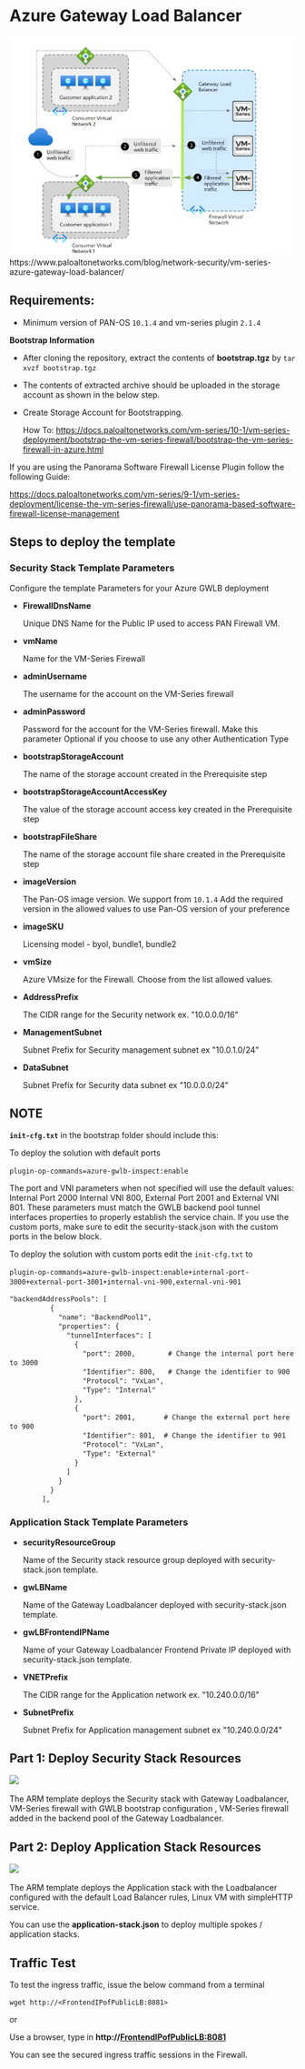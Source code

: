 # **Azure Gateway Load Balancer**

<p align="left">
<img src="https://github.com/PaloAltoNetworks/Azure-GWLB/blob/main/Images/azure_gwlb.webp">
 https://www.paloaltonetworks.com/blog/network-security/vm-series-azure-gateway-load-balancer/
</p>



## **Requirements:**

- Minimum version of PAN-OS `10.1.4` and vm-series plugin `2.1.4` 

**Bootstrap Information**

  - After cloning the repository, extract the contents of **bootstrap.tgz** by `tar xvzf bootstrap.tgz`
  - The contents of extracted archive should be uploaded in the storage account as shown in the below step.
  - Create Storage Account for Bootstrapping. 
    
    How To: https://docs.paloaltonetworks.com/vm-series/10-1/vm-series-deployment/bootstrap-the-vm-series-firewall/bootstrap-the-vm-series-firewall-in-azure.html

  If you are using the Panorama Software Firewall License Plugin follow the following Guide:

  https://docs.paloaltonetworks.com/vm-series/9-1/vm-series-deployment/license-the-vm-series-firewall/use-panorama-based-software-firewall-license-management

## **Steps to deploy the template**

 ### **Security Stack Template Parameters**

   Configure the template Parameters for your Azure GWLB deployment

- **FirewallDnsName**

    Unique DNS Name for the Public IP used to access PAN Firewall VM.
   
- **vmName**

    Name for the VM-Series Firewall
   
- **adminUsername**
 
    The username for the account on the VM-Series firewall

- **adminPassword**

    Password for the account for the VM-Series firewall. Make this parameter Optional if you choose to use any other Authentication Type

- **bootstrapStorageAccount**

    The name of the storage account created in the Prerequisite step
   
- **bootstrapStorageAccountAccessKey**

    The value of the storage account access key  created in the Prerequisite step
   
- **bootstrapFileShare**

    The name of the storage account file share created in the Prerequisite step
   
- **imageVersion**
   
    The Pan-OS image version. We support from `10.1.4` Add the required version in the allowed values to use Pan-OS version of your preference
   
- **imageSKU**

    Licensing model - byol, bundle1, bundle2
   
- **vmSize**
   
   Azure VMsize for the Firewall. Choose from the list allowed values.
 
- **AddressPrefix**

   The CIDR range for the Security network ex. "10.0.0.0/16"
   
- **ManagementSubnet**
   
   Subnet Prefix for Security management subnet ex "10.0.1.0/24"
   
- **DataSubnet**

   Subnet Prefix for Security data subnet ex "10.0.0.0/24"

## **NOTE**

**`init-cfg.txt`** in the bootstrap folder should include this:

To deploy the solution with default ports

`plugin-op-commands=azure-gwlb-inspect:enable`

The port and VNI parameters when not specified will use the default values: Internal Port 2000 Internal VNI 800, External Port 2001 and External VNI 801. These parameters must match the GWLB backend pool tunnel interfaces properties to properly establish the service chain. If you use the custom ports, make sure to edit the security-stack.json with the custom ports in the below block.

To deploy the solution with custom ports edit the `init-cfg.txt` to

`plugin-op-commands=azure-gwlb-inspect:enable+internal-port-3000+external-port-3001+internal-vni-900,external-vni-901`


```
"backendAddressPools": [
          {
            "name": "BackendPool1",
            "properties": {
              "tunnelInterfaces": [
                {
                  "port": 2000,        # Change the internal port here to 3000
                  "Identifier": 800,   # Change the identifier to 900
                  "Protocol": "VxLan",
                  "Type": "Internal"
                },
                {
                  "port": 2001,       # Change the external port here to 900
                  "Identifier": 801,  # Change the identifier to 901
                  "Protocol": "VxLan",
                  "Type": "External"
                }
              ]
            }
          }
        ],
```

### **Application Stack Template Parameters**

- **securityResourceGroup**

    Name of the Security stack resource group deployed with security-stack.json template.
    
- **gwLBName**

    Name of the Gateway Loadbalancer deployed with security-stack.json template.
    
- **gwLBFrontendIPName**

    Name of your Gateway Loadbalancer Frontend Private IP deployed with security-stack.json template.
   
- **VNETPrefix**

   The CIDR range for the Application network ex. "10.240.0.0/16"
   
- **SubnetPrefix**
   
   Subnet Prefix for Application management subnet ex "10.240.0.0/24"
    


## **Part 1: Deploy Security Stack Resources**

[<img src="http://azuredeploy.net/deploybutton.png"/>](https://portal.azure.com/#create/Microsoft.Template/uri/https%3A%2F%2Fraw.githubusercontent.com%2FPaloAltoNetworks%2FAzure-GWLB%2Fmaster%2Fsecurity-stack.json)


The ARM template deploys the Security stack with Gateway Loadbalancer, VM-Series firewall with GWLB bootstrap configuration , VM-Series firewall added in the backend pool of the Gateway Loadbalancer.

## **Part 2: Deploy Application Stack Resources**

[<img src="http://azuredeploy.net/deploybutton.png"/>](https://portal.azure.com/#create/Microsoft.Template/uri/https%3A%2F%2Fraw.githubusercontent.com%2FPaloAltoNetworks%2FAzure-GWLB%2Fmaster%2Fapplication-stack.json)

The ARM template deploys the Application stack with the Loadbalancer configured with the default Load Balancer rules, Linux VM with simpleHTTP service.

You can use the **application-stack.json** to deploy multiple spokes / application stacks.

## **Traffic Test**
 
To test the ingress traffic,  issue the below command from a terminal

```
wget http://<FrontendIPofPublicLB:8081>

```
or

Use a browser, type in  **http://<FrontendIPofPublicLB:8081>**

You can see the secured ingress traffic sessions in the Firewall.
